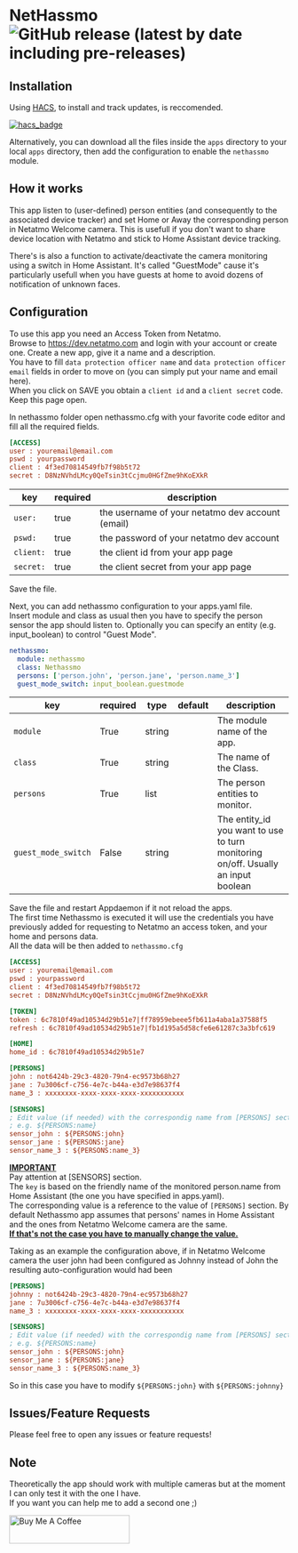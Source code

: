 # NetHassmo ![GitHub release (latest by date including pre-releases)](https://img.shields.io/github/v/release/vash3d/nethassmo?include_prereleases)





## Installation

Using [HACS](https://github.com/custom-components/hacs), to install and track updates, is reccomended.  

[![hacs_badge](https://img.shields.io/badge/HACS-Custom-orange.svg?style=for-the-badge)](https://github.com/custom-components/hacs)


Alternatively, you can download all the files inside the `apps` directory to your local `apps` directory, then add the configuration to enable the `nethassmo` module.

## How it works

This app listen to (user-defined) person entities (and consequently to the associated device tracker) and set Home or Away the corresponding person in Netatmo Welcome camera.
This is usefull if you don't want to share device location with Netatmo and stick to Home Assistant device tracking.

There's is also a function to activate/deactivate the camera monitoring using a switch in Home Assistant.
It's called "GuestMode" cause it's particularly usefull when you have guests at home to avoid dozens of notification of unknown faces.

## Configuration

To use this app you need an Access Token from Netatmo.  
Browse to https://dev.netatmo.com and login with your account or create one.
Create a new app, give it a name and a description.  
You have to fill `data protection officer name` and `data protection officer email` fields in order to move on (you can simply put your name and email here).  
When you click on SAVE you obtain a `client id` and a `client secret` code. Keep this page open.

In nethassmo folder open nethassmo.cfg with your favorite code editor and fill all the required fields.  
```ini
[ACCESS]
user : youremail@email.com
pswd : yourpassword
client : 4f3ed70814549fb7f98b5t72
secret : D8NzNVhdLMcy0QeTsin3tCcjmu0HGfZme9hKoEXkR
```
key | required | description
-- | -- | --
`user:`| true | the username of your netatmo dev account (email)
`pswd:`| true | the password of your netatmo dev account
`client:`| true | the client id from your app page
`secret:`| true | the client secret from your app page

Save the file.

Next, you can add nethassmo configuration to your apps.yaml file.  
Insert module and class as usual then you have to specify the person sensor the app should listen to. Optionally you can specify an entity (e.g. input_boolean) to control "Guest Mode".

```yaml
nethassmo:
  module: nethassmo
  class: Nethassmo
  persons: ['person.john', 'person.jane', 'person.name_3']
  guest_mode_switch: input_boolean.guestmode
```

key | required | type | default | description
-- | -- | -- | -- | --
`module` | True | string | | The module name of the app.
`class` | True | string | | The name of the Class.
`persons` | True | list | | The person entities to monitor.
`guest_mode_switch` | False | string | | The entity_id you want to use to turn monitoring on/off. Usually an input boolean

Save the file and restart Appdaemon if it not reload the apps.  
The first time Nethassmo is executed it will use the credentials you have previously added for requesting to Netatmo an access token, and your home and persons data.  
All the data will be then added to `nethassmo.cfg`

```ini
[ACCESS]
user : youremail@email.com
pswd : yourpassword
client : 4f3ed70814549fb7f98b5t72
secret : D8NzNVhdLMcy0QeTsin3tCcjmu0HGfZme9hKoEXkR

[TOKEN]
token : 6c7810f49ad10534d29b51e7|ff78959ebeee5fb611a4aba1a37588f5
refresh : 6c7810f49ad10534d29b51e7|fb1d195a5d58cfe6e61287c3a3bfc619

[HOME]
home_id : 6c7810f49ad10534d29b51e7

[PERSONS]
john : not6424b-29c3-4820-79n4-ec9573b68h27
jane : 7u3006cf-c756-4e7c-b44a-e3d7e98637f4
name_3 : xxxxxxxx-xxxx-xxxx-xxxx-xxxxxxxxxxx

[SENSORS]
; Edit value (if needed) with the correspondig name from [PERSONS] section
; e.g. ${PERSONS:name}
sensor_john : ${PERSONS:john}
sensor_jane : ${PERSONS:jane}
sensor_name_3 : ${PERSONS:name_3}
```
<u> **IMPORTANT** </u>  
Pay attention at [SENSORS] section.  
The `key` is based on the friendly name of the monitored person.name from Home Assistant (the one you have specified in apps.yaml).  
The corresponding value is a reference to the value of `[PERSONS]` section.
By default Nethassmo app assumes that persons' names in Home Assistant and the ones from Netatmo Welcome camera are the same.  
<u>**If that's not the case you have to manually change the value.**</u>

Taking as an example the configuration above, if in Netatmo Welcome camera the user john had been configured as Johnny instead of John the resulting auto-configuration would had been
```ini
[PERSONS]
johnny : not6424b-29c3-4820-79n4-ec9573b68h27
jane : 7u3006cf-c756-4e7c-b44a-e3d7e98637f4
name_3 : xxxxxxxx-xxxx-xxxx-xxxx-xxxxxxxxxxx

[SENSORS]
; Edit value (if needed) with the correspondig name from [PERSONS] section
; e.g. ${PERSONS:name}
sensor_john : ${PERSONS:john}
sensor_jane : ${PERSONS:jane}
sensor_name_3 : ${PERSONS:name_3}
```
So in this case you have to modify `${PERSONS:john}` with `${PERSONS:johnny}`

## Issues/Feature Requests

Please feel free to open any issues or feature requests!

## Note
Theoretically the app should work with multiple cameras but at the moment I can only test it with the one I have.  
If you want you can help me to add a second one ;)

<a href="https://www.buymeacoffee.com/infiniteloop" target="_blank"><img src="https://cdn.buymeacoffee.com/buttons/default-black.png" alt="Buy Me A Coffee" style="height: 51px !important;width: 217px !important;" ></a>
